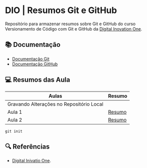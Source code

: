 
# DIO | Resumos Git e GitHub

Repositório para armazenar resumos sobre Git e GitHub do curso Versionamento de Código com Git e GitHub da [Digital Inovation One](https://www.dio.me/).
## 📚 Documentação
- [Documentação Git](https://git-scm.com/doc)
- [Documentação GitHub](https://docs.github.com/)

## 💻 Resumos das Aula

| Aulas | Resumo |
|-------|---------|
| Gravando Alterações no Repositório Local| []()|
| Aula 1 | [Resumo]()|
| Aula 2 | [Resumo]()|


````
git init
````

## 🔍 Referências
- [Digital Inivatio One]().
